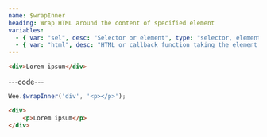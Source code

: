 ```yaml
---
name: $wrapInner
heading: Wrap HTML around the content of specified element
variables:
  - { var: "sel", desc: "Selector or element", type: "selector, element", req: true }
  - { var: "html", desc: "HTML or callback function taking the element and index", type: "string, callback", req: true }
---
```


```html
<div>Lorem ipsum</div>
```

---code---

```javascript
Wee.$wrapInner('div', '<p></p>');
```

```html
<div>
    <p>Lorem ipsum</p>
</div>
```